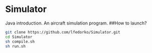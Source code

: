 # Simulator
Java introduction. An aircraft simulation program.
##How to launch?  

```sh
git clone https://github.com/lfedorko/Simulator.git 
cd Simulator
sh compile.sh 
sh run.sh 
```
